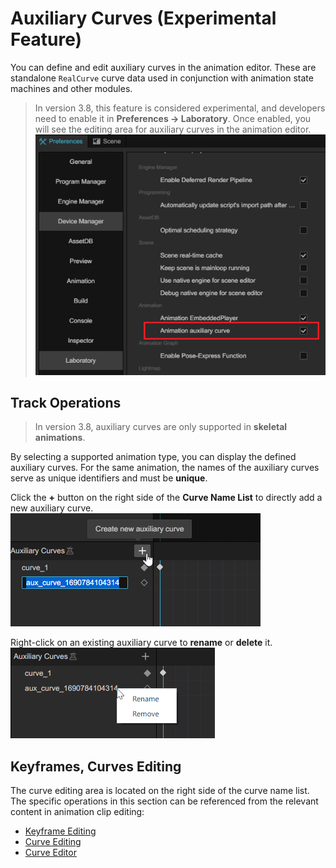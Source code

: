 # Auxiliary Curves (Experimental Feature)

You can define and edit auxiliary curves in the animation editor. These are standalone `RealCurve` curve data used in conjunction with animation state machines and other modules.

> In version 3.8, this feature is considered experimental, and developers need to enable it in **Preferences -> Laboratory**.
> Once enabled, you will see the editing area for auxiliary curves in the animation editor.
> ![enable](auxiliary-curve/enable.png)

## Track Operations

> In version 3.8, auxiliary curves are only supported in **skeletal animations**.

By selecting a supported animation type, you can display the defined auxiliary curves. For the same animation, the names of the auxiliary curves serve as unique identifiers and must be **unique**.

Click the **+** button on the right side of the **Curve Name List** to directly add a new auxiliary curve.
![add-curve](auxiliary-curve/add-curve.png)

Right-click on an existing auxiliary curve to **rename** or **delete** it.
![contextmenu](auxiliary-curve/contextmenu.png)

## Keyframes, Curves Editing

The curve editing area is located on the right side of the curve name list. The specific operations in this section can be referenced from the relevant content in animation clip editing:

-   [Keyframe Editing](animation-keyFrames.md)
-   [Curve Editing](animation-curve.md)
-   [Curve Editor](curve-editor.md)
